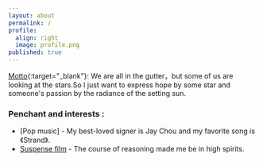 ```yaml
---
layout: about
permalink: /
profile:
  align: right
  image: profile.png
published: true
---
```


[Motto](https://github.com/jitinnair1/gradfolio){:target="_blank"}:   We are all in the gutter，but some of us are looking at the stars.So I just want to express hope by some star and someone's passion by the radiance of the setting sun.

### Penchant and interests :

- [Pop music] - My best-loved signer is Jay Chou and my favorite song is 《Strand》.
- [Suspense film](https://github.com/jitinnair1/tail) - The course of reasoning made me be in high spirits.
